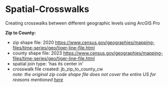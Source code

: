 # Spatial-Crosswalks
Creating crosswalks between different geographic levels using ArcGIS Pro  


__Zip to County:__ 
- zip shape file: 2020 https://www.census.gov/geographies/mapping-files/time-series/geo/tiger-line-file.html  
- county shape file: 2023 https://www.census.gov/geographies/mapping-files/time-series/geo/tiger-line-file.html  
- spatial join type: 'has its center in'   
- crosswalk file created: jb_zip_to_county_cw  
*note: the original zip code shape file does not cover the entire US for reasons mentioned [here](https://www.reddit.com/r/gis/comments/8xe8l4/why_are_there_no_public_exhaustive_zip_code/)*
